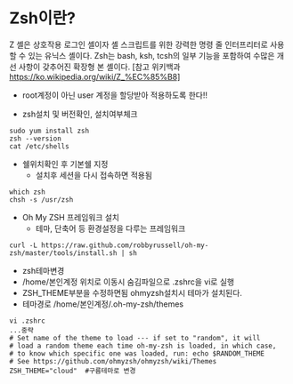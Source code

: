 # Zsh이란?

Z 셸은 상호작용 로그인 셸이자 셸 스크립트를 위한 강력한 명령 줄 인터프리터로 사용할 수 있는 유닉스 셸이다. Zsh는 bash, ksh, tcsh의 일부 기능을 포함하여 수많은 개선 사항이 갖추어진 확장형 본 셸이다. [참고 위키백과 https://ko.wikipedia.org/wiki/Z_%EC%85%B8]

- root계정이 아닌 user 계정을 할당받아 적용하도록 한다!!  

- zsh설치 및 버전확인, 설치여부체크
```
sudo yum install zsh
zsh --version
cat /etc/shells
```
- 쉘위치확인 후 기본쉘 지정
  - 설치후 세션을 다시 접속하면 적용됨
```
which zsh
chsh -s /usr/zsh
```
- Oh My ZSH 프레임워크 설치  
  - 테마, 단축어 등 환경설정을 다루는 프레임워크  
```
curl -L https://raw.github.com/robbyrussell/oh-my-zsh/master/tools/install.sh | sh
```
  - zsh테마변경
  - /home/본인계정 위치로 이동시 숨김파일으로 .zshrc을 vi로 실행  
  - ZSH_THEME부분을 수정하면됨 ohmyzsh설치시 테마가 설치된다.  
  - 테마경로 /home/본인계정/.oh-my-zsh/themes  
  ```  
  vi .zshrc
  ...중략
  # Set name of the theme to load --- if set to "random", it will
  # load a random theme each time oh-my-zsh is loaded, in which case,
  # to know which specific one was loaded, run: echo $RANDOM_THEME
  # See https://github.com/ohmyzsh/ohmyzsh/wiki/Themes
  ZSH_THEME="cloud"  #구름테마로 변경
  ```


